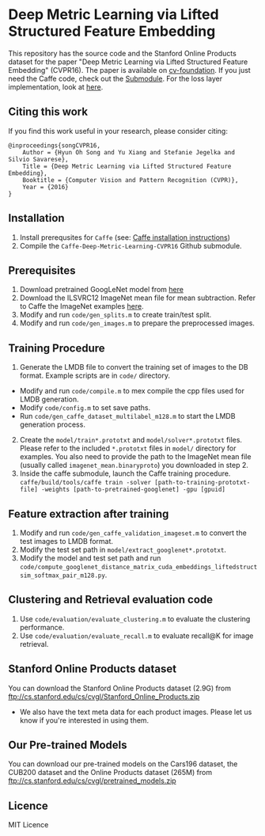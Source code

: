 # Deep Metric Learning via Lifted Structured Feature Embedding
This repository has the source code and the Stanford Online Products dataset for the paper "Deep Metric Learning via Lifted Structured Feature Embedding" (CVPR16). The paper is available on [cv-foundation](http://www.cv-foundation.org/openaccess/content_cvpr_2016/papers/Song_Deep_Metric_Learning_CVPR_2016_paper.pdf). If you just need the Caffe code, check out the [Submodule](https://github.com/rksltnl/Caffe-Deep-Metric-Learning-CVPR16). For the loss layer implementation, look at [here](https://github.com/rksltnl/Caffe-Deep-Metric-Learning-CVPR16/blob/0efd7544a9846f58df923c8b992198ba5c355454/src/caffe/layers/lifted_struct_similarity_softmax_layer.cpp).

## Citing this work
If you find this work useful in your research, please consider citing:

    @inproceedings{songCVPR16,
        Author = {Hyun Oh Song and Yu Xiang and Stefanie Jegelka and Silvio Savarese},
        Title = {Deep Metric Learning via Lifted Structured Feature Embedding},
        Booktitle = {Computer Vision and Pattern Recognition (CVPR)},
        Year = {2016}
    }

## Installation
1. Install prerequsites for `Caffe` (see: [Caffe installation instructions](http://caffe.berkeleyvision.org/installation.html))
2. Compile the `Caffe-Deep-Metric-Learning-CVPR16` Github submodule.

## Prerequisites 
1. Download pretrained GoogLeNet model from [here](https://github.com/BVLC/caffe/tree/master/models/bvlc_googlenet)
2. Download the ILSVRC12 ImageNet mean file for mean subtraction. Refer to Caffe the ImageNet examples  [here](https://github.com/BVLC/caffe/tree/master/examples/imagenet).
3. Modify and run `code/gen_splits.m` to create train/test split.
4. Modify and run `code/gen_images.m` to prepare the preprocessed images.

## Training Procedure
1. Generate the LMDB file to convert the training set of images to the DB format. Example scripts are in `code/` directory.
 * Modify and run `code/compile.m` to mex compile the cpp files used for LMDB generation.
 * Modify `code/config.m` to set save paths.
 * Run `code/gen_caffe_dataset_multilabel_m128.m` to start the LMDB generation process.
2. Create the `model/train*.prototxt` and `model/solver*.prototxt` files. Please refer to the included `*.prototxt` files in `model/` directory for examples. You also need to provide the path to the ImageNet mean file (usually called `imagenet_mean.binaryproto`) you downloaded in step 2.
3. Inside the caffe submodule, launch the Caffe training procedure.
`caffe/build/tools/caffe train -solver [path-to-training-prototxt-file] -weights [path-to-pretrained-googlenet] -gpu [gpuid]`

## Feature extraction after training
1. Modify and run `code/gen_caffe_validation_imageset.m` to convert the test images to LMDB format.
1. Modify the test set path in `model/extract_googlenet*.prototxt`.
2. Modify the model and test set path and run `code/compute_googlenet_distance_matrix_cuda_embeddings_liftedstructsim_softmax_pair_m128.py`.

## Clustering and Retrieval evaluation code
1. Use `code/evaluation/evaluate_clustering.m` to evaluate the clustering performance.
2. Use `code/evaluation/evaluate_recall.m` to evaluate recall@K for image retrieval.

## Stanford Online Products dataset
You can download the Stanford Online Products dataset (2.9G) from ftp://cs.stanford.edu/cs/cvgl/Stanford_Online_Products.zip
* We also have the text meta data for each product images. Please let us know if you're interested in using them.

## Our Pre-trained Models
You can download our pre-trained models on the Cars196 dataset, the CUB200 dataset and the Online Products dataset (265M) from ftp://cs.stanford.edu/cs/cvgl/pretrained_models.zip

## Licence
MIT Licence

